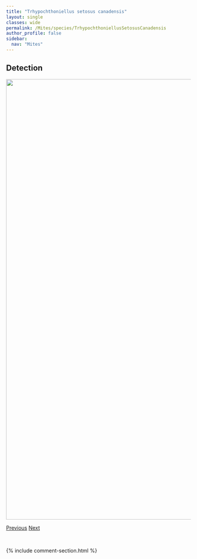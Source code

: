 ```yaml
---
title: "Trhypochthoniellus setosus canadensis"
layout: single
classes: wide
permalink: /Mites/species/TrhypochthoniellusSetosusCanadensis
author_profile: false
sidebar:
  nav: "Mites"
---
```


<h2>Detection</h2>

<a href="https://drive.google.com/uc?export=view&id=1rTVUiiFNOE4IRqqr6jXrJQc_vTcmXs2s">
<img src="https://drive.google.com/uc?export=view&id=1rTVUiiFNOE4IRqqr6jXrJQc_vTcmXs2s" height = "1200" width = "800">
</a>


<a href="/DevelopmentWebsite/Mites/species/TenulialaSp1DEW" class="pagination--pager" title="Tenuliala sp. 1 DEW">Previous</a> <a href="/DevelopmentWebsite/Mites/species/TrhypochthoniusCladonicola" class="pagination--pager" title="Trhypochthonius cladonicola">Next</a>

<p>&nbsp;</p>

{% include comment-section.html %}
